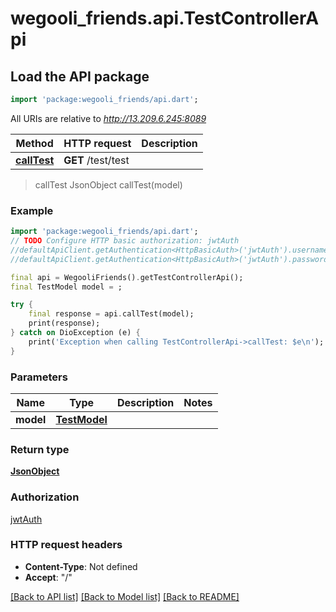 # wegooli_friends.api.TestControllerApi

## Load the API package

```dart
import 'package:wegooli_friends/api.dart';
```

All URIs are relative to *http://13.209.6.245:8089*

| Method                                        | HTTP request       | Description |
| --------------------------------------------- | ------------------ | ----------- |
| [**callTest**](TestControllerApi.md#calltest) | **GET** /test/test |

> callTest
> JsonObject callTest(model)

### Example

```dart
import 'package:wegooli_friends/api.dart';
// TODO Configure HTTP basic authorization: jwtAuth
//defaultApiClient.getAuthentication<HttpBasicAuth>('jwtAuth').username = 'YOUR_USERNAME'
//defaultApiClient.getAuthentication<HttpBasicAuth>('jwtAuth').password = 'YOUR_PASSWORD';

final api = WegooliFriends().getTestControllerApi();
final TestModel model = ;

try {
    final response = api.callTest(model);
    print(response);
} catch on DioException (e) {
    print('Exception when calling TestControllerApi->callTest: $e\n');
}
```

### Parameters

| Name      | Type                 | Description | Notes |
| --------- | -------------------- | ----------- | ----- |
| **model** | [**TestModel**](.md) |             |

### Return type

[**JsonObject**](JsonObject.md)

### Authorization

[jwtAuth](../README.md#jwtAuth)

### HTTP request headers

- **Content-Type**: Not defined
- **Accept**: "/"

[[Back to API list]](../README.md#documentation-for-api-endpoints)
[[Back to Model list]](../README.md#documentation-for-models)
[[Back to README]](../README.md)
